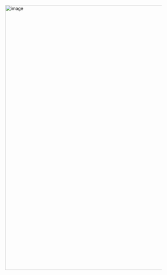 <img width="1794" height="849" alt="image" src="https://github.com/user-attachments/assets/13b7a33c-e1cb-4903-b3fa-aeefb017aa76" />
